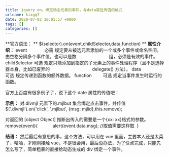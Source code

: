 ```yaml
---
title: jquery on，绑定动态元素的事件，与data属性传值的格式
urlname: kixgq7
date: 2020-07-02 10:01:57 +0800
tags: []
categories: []
---
```


**官方语法： **
\$(selector).on(event,childSelector,data,function)
\*\*
**属性介绍：**
event              必需 规定要从被选元素添加的一个或多个事件或命名空间。由空格分隔多个事件值，也可以是数                          组，必须是有效的事件。
childSelector 可选 规定只能添加到指定的子元素上的事件处理程序（且不是选择器本身，比如已废弃的                                  delegate() 方法）。
data                 可选 规定传递到函数的额外数据。
function         可选 规定当事件发生时运行的函数。

官方上百度有很多例子了，说下这个 date 属性的传值吧：

**示例：**
对.divmjl 元素下的.mjlbut 集合绑定点击事件，并传值
\$('.divmjl').on('click', '.mjlbut', {msg: mjlid},this.remove);

对返回的 [object Object] 推断出传入的需要是一个{xx: xx}格式的参数。
remove(event){
           alert(event.data.msg); //取值需要这样取
 }

**结语：**
然后最后有意思的事，这个方法，可以用在 vue 里面，主要本人还是太菜了，哈哈，才刚刚接触 vue，不是很会用，最后没办法，为了快点完成，只能先怎么写了，简单粗暴的直接给动态生成的 div 绑定一个事件。
